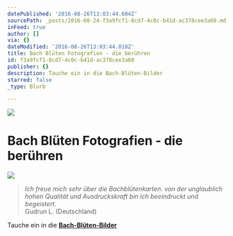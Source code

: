 ```yaml
---
datePublished: '2016-08-26T13:03:44.604Z'
sourcePath: _posts/2016-08-24-f3a9fcf1-8cd7-4c0c-b41d-ac378cee3a60.md
inFeed: true
author: []
via: {}
dateModified: '2016-08-26T13:03:44.018Z'
title: Bach Blüten Fotografien - die berühren
id: f3a9fcf1-8cd7-4c0c-b41d-ac378cee3a60
publisher: {}
description: Tauche ein in die Bach-Blüten-Bilder
starred: false
_type: Blurb

---
```

![](https://the-grid-user-content.s3-us-west-2.amazonaws.com/370457d3-448c-4a36-a424-66be3ca6d921.jpg)

# Bach Blüten Fotografien - die berühren
![](https://the-grid-user-content.s3-us-west-2.amazonaws.com/8ef43509-e12a-40a7-96d9-d966eb5ef8f0.jpg)

> _Ich freue mich sehr über die Bachblütenkarten. von der unglaublich hohen Qualität und Ausdruckskraft bin ich beeindruckt und begeistert._  
> Gudrun L. (Deutschland)

Tauche ein in die **[Bach-Blüten-Bilder][0]**

[0]: http://flowerenergies.com/bach-blueten-fotos.html "Bach-Blüten-Diaschow"